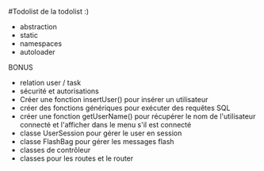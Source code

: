 #Todolist de la todolist :)

- abstraction
- static
- namespaces
- autoloader

BONUS
- relation user / task
- sécurité et autorisations
- Créer une fonction insertUser() pour insérer un utilisateur 
- créer des fonctions génériques pour exécuter des requêtes SQL
- créer une fonction getUserName() pour récupérer le nom de l'utilisateur connecté et l'afficher dans le menu s'il est connecté
- classe UserSession pour gérer le user en session
- classe FlashBag pour gérer les messages flash
- classes de contrôleur
- classes pour les routes et le router